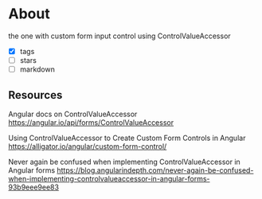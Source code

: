 # About
the one with custom form input control using ControlValueAccessor 
- [x] tags
- [ ] stars
- [ ] markdown

## Resources

Angular docs on ControlValueAccessor
https://angular.io/api/forms/ControlValueAccessor

Using ControlValueAccessor to Create Custom Form Controls in Angular
https://alligator.io/angular/custom-form-control/

Never again be confused when implementing ControlValueAccessor in Angular forms
https://blog.angularindepth.com/never-again-be-confused-when-implementing-controlvalueaccessor-in-angular-forms-93b9eee9ee83